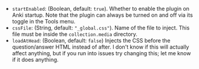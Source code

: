 * `startEnabled`: (Boolean, default: `true`). Whether to enable the plugin on
  Anki startup. Note that the plugin can always be turned on and off via its
  toggle in the Tools menu.
* `cssFile`: (String, default: `"_global.css"`). Name of the file to inject.
  This file must be inside the `collection.media` directory.
* `loadAtHead`: (Boolean, default: `false`) Injects the CSS before the
  question/answer HTML instead of after. I don't know if this will actually
  affect anything, but if you run into issues try changing this; let me know
  if it does anything.
